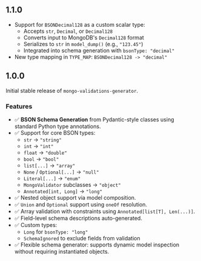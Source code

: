 ## 1.1.0

- Support for `BSONDecimal128` as a custom scalar type:
  - Accepts `str`, `Decimal`, or `Decimal128`
  - Converts input to MongoDB's `Decimal128` format
  - Serializes to `str` in `model_dump()` (e.g., `"123.45"`)
  - Integrated into schema generation with `bsonType: "decimal"`
- New type mapping in `TYPE_MAP`: `BSONDecimal128 -> "decimal"`

## 1.0.0

Initial stable release of `mongo-validations-generator`.

### Features

- ✅ **BSON Schema Generation** from Pydantic-style classes using standard Python type annotations.
- ✅ Support for core BSON types:
  - `str` → `"string"`
  - `int` → `"int"`
  - `float` → `"double"`
  - `bool` → `"bool"`
  - `list[...]` → `"array"`
  - `None` / `Optional[...]` → `"null"`
  - `Literal[...]` → `"enum"`
  - `MongoValidator` subclasses → `"object"`
  - `Annotated[int, Long]` → `"long"`
- ✅ Nested object support via model composition.
- ✅ `Union` and `Optional` support using `oneOf` resolution.
- ✅ Array validation with constraints using `Annotated[list[T], Len(...)]`.
- ✅ Field-level schema descriptions auto-generated.
- ✅ Custom types:
  - `Long` for `bsonType: "long"`
  - `SchemaIgnored` to exclude fields from validation
- ✅ Flexible schema generator: supports dynamic model inspection without requiring instantiated objects.
